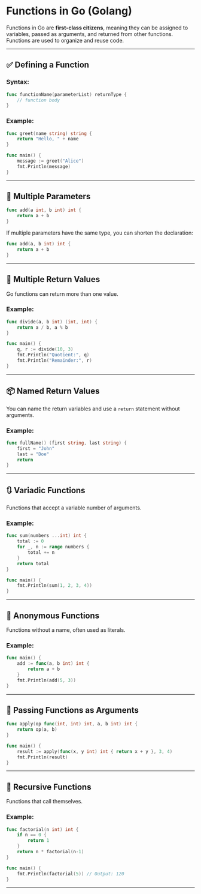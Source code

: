 # Functions in Go (Golang)

Functions in Go are **first-class citizens**, meaning they can be assigned to variables, passed as arguments, and returned from other functions. Functions are used to organize and reuse code.

---

## ✅ Defining a Function

### Syntax:

```go
func functionName(parameterList) returnType {
    // function body
}
```

### Example:

```go
func greet(name string) string {
    return "Hello, " + name
}

func main() {
    message := greet("Alice")
    fmt.Println(message)
}
```

---

## 🔢 Multiple Parameters

```go
func add(a int, b int) int {
    return a + b
}
```

If multiple parameters have the same type, you can shorten the declaration:

```go
func add(a, b int) int {
    return a + b
}
```

---

## 🔁 Multiple Return Values

Go functions can return more than one value.

### Example:

```go
func divide(a, b int) (int, int) {
    return a / b, a % b
}

func main() {
    q, r := divide(10, 3)
    fmt.Println("Quotient:", q)
    fmt.Println("Remainder:", r)
}
```

---

## 📦 Named Return Values

You can name the return variables and use a `return` statement without arguments.

### Example:

```go
func fullName() (first string, last string) {
    first = "John"
    last = "Doe"
    return
}
```

---

## 🔃 Variadic Functions

Functions that accept a variable number of arguments.

### Example:

```go
func sum(numbers ...int) int {
    total := 0
    for _, n := range numbers {
        total += n
    }
    return total
}

func main() {
    fmt.Println(sum(1, 2, 3, 4))
}
```

---

## 🧠 Anonymous Functions

Functions without a name, often used as literals.

### Example:

```go
func main() {
    add := func(a, b int) int {
        return a + b
    }
    fmt.Println(add(5, 3))
}
```

---

## 🔄 Passing Functions as Arguments

```go
func apply(op func(int, int) int, a, b int) int {
    return op(a, b)
}

func main() {
    result := apply(func(x, y int) int { return x + y }, 3, 4)
    fmt.Println(result)
}
```

---

## 🔁 Recursive Functions

Functions that call themselves.

### Example:

```go
func factorial(n int) int {
    if n == 0 {
        return 1
    }
    return n * factorial(n-1)
}

func main() {
    fmt.Println(factorial(5)) // Output: 120
}
```

---

